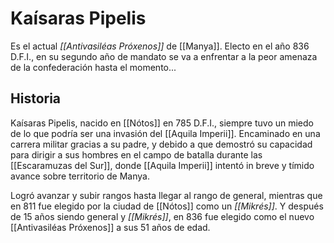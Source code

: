 # Kaísaras Pipelis

Es el actual *[[Antivasiléas Próxenos]]* de [[Manya]]. Electo en el año 836 D.F.I., en su segundo año de mandato se va a enfrentar a la peor amenaza de la confederación hasta el momento...

## Historia

Kaísaras Pipelis, nacido en [[Nótos]] en 785 D.F.I., siempre tuvo un miedo de lo que podría ser una invasión del [[Aquila Imperii]]. Encaminado en una carrera militar gracias a su padre, y debido a que demostró su capacidad para dirigir a sus hombres en el campo de batalla durante las [[Escaramuzas del Sur]], donde [[Aquila Imperii]] intentó in breve y tímido avance sobre territorio de Manya. 

Logró avanzar y subir rangos hasta llegar al rango de general, mientras que en 811 fue elegido por la ciudad de [[Nótos]] como un *[[Mikrés]]*. Y después de 15 años siendo general y *[[Mikrés]]*, en 836 fue elegido como el nuevo [[Antivasiléas Próxenos]] a sus 51 años de edad.